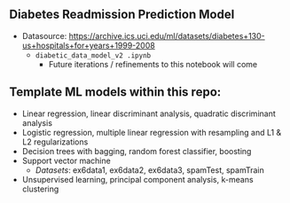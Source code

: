 ## Diabetes Readmission Prediction Model 
* Datasource: https://archive.ics.uci.edu/ml/datasets/diabetes+130-us+hospitals+for+years+1999-2008 
  * ```diabetic_data_model_v2 .ipynb```
    * Future iterations / refinements to this notebook will come 

## Template ML models within this repo: 
* Linear regression, linear discriminant analysis, quadratic discriminant analysis
* Logistic regression, multiple linear regression with resampling and L1 & L2 regularizations 
* Decision trees with bagging, random forest classifier, boosting 
* Support vector machine 
  * *Datasets*: ex6data1, ex6data2, ex6data3, spamTest, spamTrain 
* Unsupervised learning, principal component analysis, k-means clustering 
